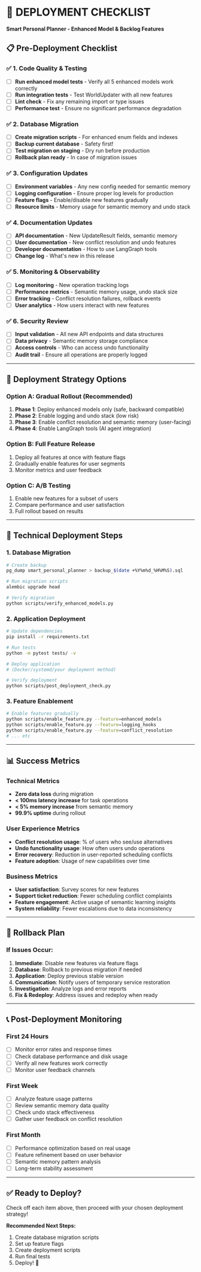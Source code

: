 # 🚀 **DEPLOYMENT CHECKLIST**
**Smart Personal Planner - Enhanced Model & Backlog Features**

## 📋 **Pre-Deployment Checklist**

### ✅ **1. Code Quality & Testing**
- [ ] **Run enhanced model tests** - Verify all 5 enhanced models work correctly
- [ ] **Run integration tests** - Test WorldUpdater with all new features
- [ ] **Lint check** - Fix any remaining import or type issues
- [ ] **Performance test** - Ensure no significant performance degradation

### ✅ **2. Database Migration**
- [ ] **Create migration scripts** - For enhanced enum fields and indexes
- [ ] **Backup current database** - Safety first!
- [ ] **Test migration on staging** - Dry run before production
- [ ] **Rollback plan ready** - In case of migration issues

### ✅ **3. Configuration Updates**
- [ ] **Environment variables** - Any new config needed for semantic memory
- [ ] **Logging configuration** - Ensure proper log levels for production
- [ ] **Feature flags** - Enable/disable new features gradually
- [ ] **Resource limits** - Memory usage for semantic memory and undo stack

### ✅ **4. Documentation Updates**
- [ ] **API documentation** - New UpdateResult fields, semantic memory
- [ ] **User documentation** - New conflict resolution and undo features
- [ ] **Developer documentation** - How to use LangGraph tools
- [ ] **Change log** - What's new in this release

### ✅ **5. Monitoring & Observability**
- [ ] **Log monitoring** - New operation tracking logs
- [ ] **Performance metrics** - Semantic memory usage, undo stack size
- [ ] **Error tracking** - Conflict resolution failures, rollback events
- [ ] **User analytics** - How users interact with new features

### ✅ **6. Security Review**
- [ ] **Input validation** - All new API endpoints and data structures
- [ ] **Data privacy** - Semantic memory storage compliance
- [ ] **Access controls** - Who can access undo functionality
- [ ] **Audit trail** - Ensure all operations are properly logged

---

## 🎯 **Deployment Strategy Options**

### **Option A: Gradual Rollout (Recommended)**
1. **Phase 1**: Deploy enhanced models only (safe, backward compatible)
2. **Phase 2**: Enable logging and undo stack (low risk)
3. **Phase 3**: Enable conflict resolution and semantic memory (user-facing)
4. **Phase 4**: Enable LangGraph tools (AI agent integration)

### **Option B: Full Feature Release**
1. Deploy all features at once with feature flags
2. Gradually enable features for user segments
3. Monitor metrics and user feedback

### **Option C: A/B Testing**
1. Enable new features for a subset of users
2. Compare performance and user satisfaction
3. Full rollout based on results

---

## 🔧 **Technical Deployment Steps**

### **1. Database Migration**
```bash
# Create backup
pg_dump smart_personal_planner > backup_$(date +%Y%m%d_%H%M%S).sql

# Run migration scripts
alembic upgrade head

# Verify migration
python scripts/verify_enhanced_models.py
```

### **2. Application Deployment**
```bash
# Update dependencies
pip install -r requirements.txt

# Run tests
python -m pytest tests/ -v

# Deploy application
# (Docker/systemd/your deployment method)

# Verify deployment
python scripts/post_deployment_check.py
```

### **3. Feature Enablement**
```bash
# Enable features gradually
python scripts/enable_feature.py --feature=enhanced_models
python scripts/enable_feature.py --feature=logging_hooks
python scripts/enable_feature.py --feature=conflict_resolution
# ... etc
```

---

## 📊 **Success Metrics**

### **Technical Metrics**
- **Zero data loss** during migration
- **< 100ms latency increase** for task operations
- **< 5% memory increase** from semantic memory
- **99.9% uptime** during rollout

### **User Experience Metrics**
- **Conflict resolution usage**: % of users who see/use alternatives
- **Undo functionality usage**: How often users undo operations
- **Error recovery**: Reduction in user-reported scheduling conflicts
- **Feature adoption**: Usage of new capabilities over time

### **Business Metrics**
- **User satisfaction**: Survey scores for new features
- **Support ticket reduction**: Fewer scheduling conflict complaints
- **Feature engagement**: Active usage of semantic learning insights
- **System reliability**: Fewer escalations due to data inconsistency

---

## 🚨 **Rollback Plan**

### **If Issues Occur:**
1. **Immediate**: Disable new features via feature flags
2. **Database**: Rollback to previous migration if needed
3. **Application**: Deploy previous stable version
4. **Communication**: Notify users of temporary service restoration
5. **Investigation**: Analyze logs and error reports
6. **Fix & Redeploy**: Address issues and redeploy when ready

---

## 📞 **Post-Deployment Monitoring**

### **First 24 Hours**
- [ ] Monitor error rates and response times
- [ ] Check database performance and disk usage
- [ ] Verify all new features work correctly
- [ ] Monitor user feedback channels

### **First Week**
- [ ] Analyze feature usage patterns
- [ ] Review semantic memory data quality
- [ ] Check undo stack effectiveness
- [ ] Gather user feedback on conflict resolution

### **First Month**
- [ ] Performance optimization based on real usage
- [ ] Feature refinement based on user behavior
- [ ] Semantic memory pattern analysis
- [ ] Long-term stability assessment

---

## ✅ **Ready to Deploy?**

Check off each item above, then proceed with your chosen deployment strategy!

**Recommended Next Steps:**
1. Create database migration scripts
2. Set up feature flags
3. Create deployment scripts
4. Run final tests
5. Deploy! 🚀
